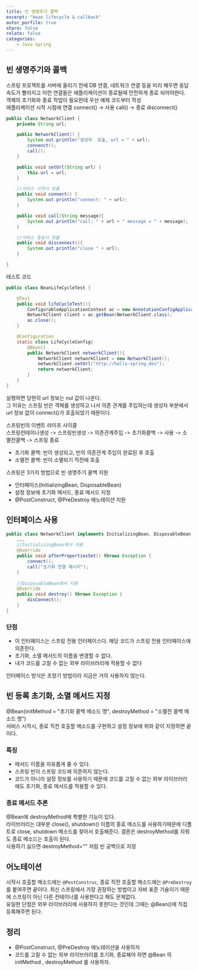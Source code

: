 ```yaml
---
title: 빈 생명주기 콜백
excerpt: "bean lifecycle & callback"
autor_porfile: true
share: false
relate: false
categories:
    - Java Spring
---
```


## 빈 생명주기와 콜백
스프링 프로젝트를 서버에 올리기 전에 DB 연결, 네트워크 연결 등을 미리 해두면 응답 속도가 빨라지고 이런 연결들은 애플리케이션이 종료될때 안전하게 종료 되어야한다.  
객체의 초기화와 종료 작업이 필요한데 우선 예제 코드부터 작성  
애플리케이션 시작 시점에 연결 connect() -> 사용 call() -> 종료 disconnect()
~~~java
public class NetworkClient {
    private String url;

    public NetworkClient() {
        System.out.println("생성자  호출, url = " + url);
        connenct();
        call();
    }

    public void setUrl(String url) {
        this.url = url;
    }

    //서비스 시작시 호출
    public void connect() {
        System.out.println("connect: " + url);
    }

    public void call(String message){
        System.out.println("call: " + url + " message = " + message);
    }

    //서비스 종료시 호출
    public void disconnect(){
        System.out.println("close " + url);
    }

}
~~~ 
테스트 코드
~~~java
public class BeanLifeCycleTest {

    @Test
    public void lifeCycleTest(){
        ConfigurableApplicationContext ac = new AnnotationConfigApplicationContext(LifeCycleConfig.class);
        NetworkClient client = ac.getBean(NetworkClient.class);
        ac.close();
    }

    @Configuration
    static class LifeCycleConfig{
        @Bean()
        public NetworkClient networkClient(){
            NetworkClient networkClient = new NetworkClient();
            networkClient.setUrl("http://hello-spring.dev");
            return networkClient;
        }
    }
}
~~~

실행하면 당현히 url 정보는 nul 값이 나온다.  
그 이유는 스프링 빈은 객체를 생성하고 나서 의존 관계를 주입하는데 생성자 부분에서 url 정보 없이 connect()가 호출되었기 때문이다.  

스프링빈의 이벤트 라이프 사이클  
스프링컨테이너생성 -> 스프링빈생성 -> 의존관계주입 -> 초기화콜백 -> 사용 ->  소멸전콜백 -> 스프링 종료

* 초기화 콜백: 빈이 생성되고, 빈의 의존관계 주입이 완료된 후 호출
* 소멸전 콜백: 빈이 소멸되기 직전에 호출

스프링은 3가지 방법으로 빈 생명주기 콜백 지원
* 인터페이스(InitializingBean, DisposableBean)
* 설정 정보에 초기화 메서드, 종료 메서드 지정 
* @PostConstruct, @PreDestroy 애노테이션 지원

## 인터페이스 사용
~~~java
public class NetworkClient implements InitializingBean, DisposableBean {
    ...
    //InitializingBean에서 지원
    @Override
    public void afterPropertiesSet() throws Exception {
        connect();
        call("초기화 연결 메시지");
    }
    
    //DisposableBean에서 지원
    @Override
    public void destroy() throws Exception {
        disConnect();
    }
}
~~~

### 단점
* 이 인터페이스는 스프링 전용 인터페이스다. 해당 코드가 스프링 전용 인터페이스에 의존한다.    
* 초기화, 소멸 메서드의 이름을 변경할 수 없다.
* 내가 코드를 고칠 수 없는 외부 라이브러리에 적용할 수 없다

인터페이스 방식은 초창기 방법이라 지금은 거의 사용하지 않는다.

## 빈 등록 초기화, 소멸 메서드 지정
@Bean(initMethod = "초기화 콜백 메소드 명", destroyMethod = "소멸전 콜백 메소드 명")  
서비스 시작시, 종료 직전 호출할 메소드를 구현하고 설정 정보에 위와 같이 지정하면 끝이다.  

### 특징
* 메서드 이름을 자유롭게 줄 수 있다.
* 스프링 빈이 스프링 코드에 의존하지 않는다.
* 코드가 아니라 설정 정보를 사용하기 때문에 코드를 고칠 수 없는 외부 라이브러리에도 초기화, 종료 메서드를 적용할 수 있다. 

### 종료 메서드 추론
@Bean에 destroyMethod에 특별한 기능이 있다.  
라이브러리는 대부분 close(), shutdown() 이름의 종료 메소드를 사용하기때문에 디폴트로 close, shutdown 메소드를 찾아서 호출해준다. 결론은 destroyMethod를 지워도 종료 메소드는 호출이 된다.  
사용하기 싫으면 destroyMethod="" 처럼 빈 공백으로 지정

## 어노테이션
시작시 호출할 메소드에는 `@PostConstruc`, 종료 직전 호출할 메소드에는 `@PreDestroy`를 붙여주면 끝이다. 최신 스프링에서 가장 권장하는 방법이고 자바 표준 기술이기 때문에 스프링이 아닌 다른 컨테이너를 사용한다고 해도 문제없다.  
유일한 단점은 외부 라이브러리에 사용하지 못한다는 것인데 그때는 @Bean()에 직접 등록해주면 된다.

## 정리
* @PostConstruct, @PreDestroy 애노테이션을 사용하자
* 코드를 고칠 수 없는 외부 라이브러리를 초기화, 종료해야 하면 @Bean 의 initMethod , destroyMethod 를 사용하자.
